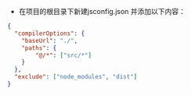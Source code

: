 - 在项目的根目录下新建jsconfig.json 并添加以下内容：
```json
{ 
  "compilerOptions": {
    "baseUrl": "./",
    "paths": {
        "@/*": ["src/*"]
    }
  },
  "exclude": ["node_modules", "dist"]
}
```